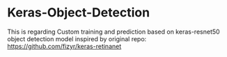 # Keras-Object-Detection
This is regarding Custom training and prediction based on keras-resnet50 object detection model
inspired by original repo: https://github.com/fizyr/keras-retinanet
